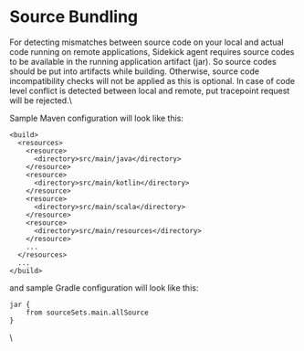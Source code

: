 # Source Bundling

For detecting mismatches between source code on your local and actual code running on remote applications, Sidekick agent requires source codes to be available in the running application artifact (jar). So source codes should be put into artifacts while building. Otherwise, source code incompatibility checks will not be applied as this is optional. In case of code level conflict is detected between local and remote, put tracepoint request will be rejected.\


Sample Maven configuration will look like this:

```markup
<build>
  <resources>
    <resource>
      <directory>src/main/java</directory>
    </resource>
    <resource>
      <directory>src/main/kotlin</directory>
    </resource>
    <resource>
      <directory>src/main/scala</directory>
    </resource>
    <resource>
      <directory>src/main/resources</directory>
    </resource>
    ...
  </resources>
  ...
</build>   
```

and sample Gradle configuration will look like this:

```markup
jar { 
    from sourceSets.main.allSource 
}
```

\
